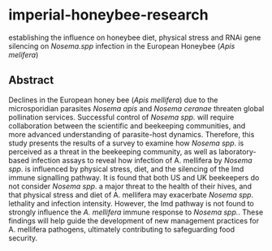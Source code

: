 # imperial-honeybee-research
establishing the influence on honeybee diet, physical stress and RNAi gene silencing on _Nosema.spp_ infection in the European Honeybee (_Apis melifera_)

## Abstract 

Declines in the European honey bee (_Apis mellifera_) due to the microsporidian parasites _Nosema apis_ and _Nosema ceranae_ threaten global pollination services. Successful control of _Nosema spp._ will require collaboration between the scientific and beekeeping communities, and more advanced understanding of parasite-host dynamics. Therefore, this study presents the results of a survey to examine how _Nosema spp_. is perceived as a threat in the beekeeping community, as well as laboratory-based infection assays to reveal how infection of A. mellifera by _Nosema spp_. is influenced by physical stress, diet, and the silencing of the Imd immune signalling pathway. It is found that both US and UK beekeepers do not consider _Nosema spp_. a major threat to the health of their hives, and that physical stress and diet of A. mellifera may exacerbate _Nosema spp_. lethality and infection intensity. However, the Imd pathway is not found to strongly influence the _A. mellifera_ immune response to _Nosema spp._. These findings will help guide the development of new management practices for A. mellifera pathogens, ultimately contributing to safeguarding food security.